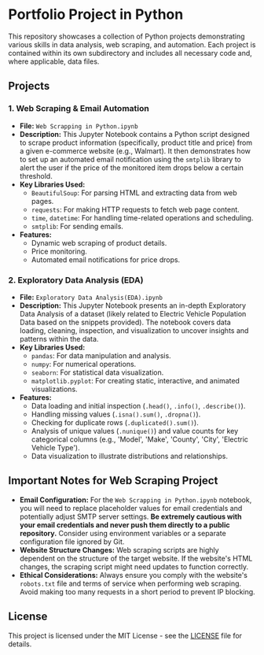 # Portfolio Project in Python

This repository showcases a collection of Python projects demonstrating various skills in data analysis, web scraping, and automation. Each project is contained within its own subdirectory and includes all necessary code and, where applicable, data files.

## Projects

### 1. Web Scraping & Email Automation

* **File:** `Web Scrapping in Python.ipynb`
* **Description:** This Jupyter Notebook contains a Python script designed to scrape product information (specifically, product title and price) from a given e-commerce website (e.g., Walmart). It then demonstrates how to set up an automated email notification using the `smtplib` library to alert the user if the price of the monitored item drops below a certain threshold.
* **Key Libraries Used:**
    * `BeautifulSoup`: For parsing HTML and extracting data from web pages.
    * `requests`: For making HTTP requests to fetch web page content.
    * `time`, `datetime`: For handling time-related operations and scheduling.
    * `smtplib`: For sending emails.
* **Features:**
    * Dynamic web scraping of product details.
    * Price monitoring.
    * Automated email notifications for price drops.

### 2. Exploratory Data Analysis (EDA)

* **File:** `Exploratory Data Analysis(EDA).ipynb`
* **Description:** This Jupyter Notebook presents an in-depth Exploratory Data Analysis of a dataset (likely related to Electric Vehicle Population Data based on the snippets provided). The notebook covers data loading, cleaning, inspection, and visualization to uncover insights and patterns within the data.
* **Key Libraries Used:**
    * `pandas`: For data manipulation and analysis.
    * `numpy`: For numerical operations.
    * `seaborn`: For statistical data visualization.
    * `matplotlib.pyplot`: For creating static, interactive, and animated visualizations.
* **Features:**
    * Data loading and initial inspection (`.head()`, `.info()`, `.describe()`).
    * Handling missing values (`.isna().sum()`, `.dropna()`).
    * Checking for duplicate rows (`.duplicated().sum()`).
    * Analysis of unique values (`.nunique()`) and value counts for key categorical columns (e.g., 'Model', 'Make', 'County', 'City', 'Electric Vehicle Type').
    * Data visualization to illustrate distributions and relationships.

## Important Notes for Web Scraping Project

* **Email Configuration:** For the `Web Scrapping in Python.ipynb` notebook, you will need to replace placeholder values for email credentials and potentially adjust SMTP server settings. **Be extremely cautious with your email credentials and never push them directly to a public repository.** Consider using environment variables or a separate configuration file ignored by Git.
* **Website Structure Changes:** Web scraping scripts are highly dependent on the structure of the target website. If the website's HTML changes, the scraping script might need updates to function correctly.
* **Ethical Considerations:** Always ensure you comply with the website's `robots.txt` file and terms of service when performing web scraping. Avoid making too many requests in a short period to prevent IP blocking.

## License

This project is licensed under the MIT License - see the [LICENSE](LICENSE) file for details.
